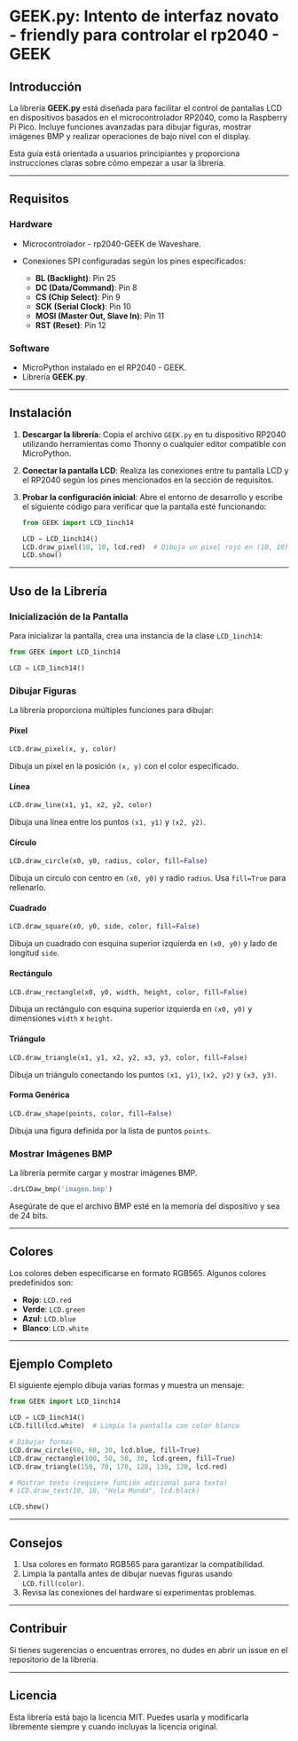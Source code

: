 # GEEK.py: Intento de interfaz novato - friendly para controlar el rp2040 - GEEK
## Introducción
La librería **GEEK.py** está diseñada para facilitar el control de pantallas LCD en dispositivos basados en el microcontrolador RP2040, como la Raspberry Pi Pico. Incluye funciones avanzadas para dibujar figuras, mostrar imágenes BMP y realizar operaciones de bajo nivel con el display.

Esta guía está orientada a usuarios principiantes y proporciona instrucciones claras sobre cómo empezar a usar la librería.

---

## Requisitos

### Hardware
- Microcontrolador - rp2040-GEEK de Waveshare.


- Conexiones SPI configuradas según los pines especificados:
  - **BL (Backlight)**: Pin 25
  - **DC (Data/Command)**: Pin 8
  - **CS (Chip Select)**: Pin 9
  - **SCK (Serial Clock)**: Pin 10
  - **MOSI (Master Out, Slave In)**: Pin 11
  - **RST (Reset)**: Pin 12

### Software
- MicroPython instalado en el RP2040 - GEEK.
- Librería **GEEK.py**.

---

## Instalación
1. **Descargar la librería**:
   Copia el archivo `GEEK.py` en tu dispositivo RP2040 utilizando herramientas como Thonny o cualquier editor compatible con MicroPython.

2. **Conectar la pantalla LCD**:
   Realiza las conexiones entre tu pantalla LCD y el RP2040 según los pines mencionados en la sección de requisitos.

3. **Probar la configuración inicial**:
   Abre el entorno de desarrollo y escribe el siguiente código para verificar que la pantalla esté funcionando:

   ```python
   from GEEK import LCD_1inch14
   
   LCD = LCD_1inch14()
   LCD.draw_pixel(10, 10, lcd.red)  # Dibuja un pixel rojo en (10, 10)
   LCD.show()
   ```

---

## Uso de la Librería

### Inicialización de la Pantalla

Para inicializar la pantalla, crea una instancia de la clase `LCD_1inch14`:

```python
from GEEK import LCD_1inch14

LCD = LCD_1inch14()
```

### Dibujar Figuras

La librería proporciona múltiples funciones para dibujar:

#### Píxel
```python
LCD.draw_pixel(x, y, color)
```
Dibuja un píxel en la posición `(x, y)` con el color especificado.

#### Línea
```python
LCD.draw_line(x1, y1, x2, y2, color)
```
Dibuja una línea entre los puntos `(x1, y1)` y `(x2, y2)`.

#### Círculo
```python
LCD.draw_circle(x0, y0, radius, color, fill=False)
```
Dibuja un círculo con centro en `(x0, y0)` y radio `radius`. Usa `fill=True` para rellenarlo.

#### Cuadrado
```python
LCD.draw_square(x0, y0, side, color, fill=False)
```
Dibuja un cuadrado con esquina superior izquierda en `(x0, y0)` y lado de longitud `side`.

#### Rectángulo
```python
LCD.draw_rectangle(x0, y0, width, height, color, fill=False)
```
Dibuja un rectángulo con esquina superior izquierda en `(x0, y0)` y dimensiones `width` x `height`.

#### Triángulo
```python
LCD.draw_triangle(x1, y1, x2, y2, x3, y3, color, fill=False)
```
Dibuja un triángulo conectando los puntos `(x1, y1)`, `(x2, y2)` y `(x3, y3)`.

#### Forma Genérica
```python
LCD.draw_shape(points, color, fill=False)
```
Dibuja una figura definida por la lista de puntos `points`.

### Mostrar Imágenes BMP

La librería permite cargar y mostrar imágenes BMP.

```python
.drLCDaw_bmp('imagen.bmp')
```
Asegúrate de que el archivo BMP esté en la memoria del dispositivo y sea de 24 bits.

---

## Colores
Los colores deben especificarse en formato RGB565. Algunos colores predefinidos son:

- **Rojo**: `LCD.red`
- **Verde**: `LCD.green`
- **Azul**: `LCD.blue`
- **Blanco**: `LCD.white`

---

## Ejemplo Completo
El siguiente ejemplo dibuja varias formas y muestra un mensaje:

```python
from GEEK import LCD_1inch14

LCD = LCD_1inch14()
LCD.fill(lcd.white)  # Limpia la pantalla con color blanco

# Dibujar formas
LCD.draw_circle(60, 60, 30, lcd.blue, fill=True)
LCD.draw_rectangle(100, 50, 50, 30, lcd.green, fill=True)
LCD.draw_triangle(150, 70, 170, 120, 130, 120, lcd.red)

# Mostrar texto (requiere función adicional para texto)
# LCD.draw_text(10, 10, "Hola Mundo", lcd.black)

LCD.show()
```

---

## Consejos
1. Usa colores en formato RGB565 para garantizar la compatibilidad.
2. Limpia la pantalla antes de dibujar nuevas figuras usando `LCD.fill(color)`.
3. Revisa las conexiones del hardware si experimentas problemas.

---

## Contribuir
Si tienes sugerencias o encuentras errores, no dudes en abrir un issue en el repositorio de la librería.

---

## Licencia
Esta librería está bajo la licencia MIT. Puedes usarla y modificarla libremente siempre y cuando incluyas la licencia original.

